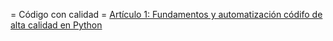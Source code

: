 
= Código con calidad =
[Artículo 1: Fundamentos y automatización códifo de alta calidad en Python](https://medium.com/@gonzaloandres.diaz/fundamentos-y-automatizacion-codigo-de-alta-calidad-en-python-2020-671706a7f09b)
